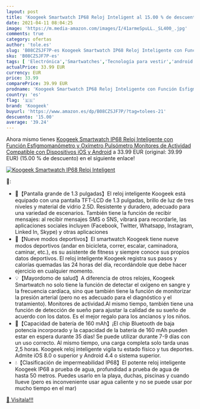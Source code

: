 ```yaml
---
layout: post
title: 'Koogeek Smartwatch IP68 Reloj Inteligent al 15.00 % de descuento'
date: 2021-04-11 08:04:25
image: 'https://m.media-amazon.com/images/I/41armeSpuLL._SL400_.jpg'
comments: true
category: ofertas
author: 'tole.es'
slug: 'B08CZSJF7P-es Koogeek Smartwatch IP68 Reloj Inteligente con Función...'
sku: 'B08CZSJF7P-es'
tags: [ 'Electrónica','Smartwatches','Tecnología para vestir','android','koogeek', ]
actualPrice: 33.99 EUR
currency: EUR
price: 33.99
comparePrice: 39.99 EUR
prodname: 'Koogeek Smartwatch IP68 Reloj Inteligente con Función Esfigmomanómetro y Oxímetro Pulsómetro Monitores de Actividad Compatible con Dispositivos iOS y Android'
country: 'es'
flag: '🇪🇸'
brand: 'Koogeek'
buyurl: 'https://www.amazon.es/dp/B08CZSJF7P/?tag=tolees-21'
descuento: '15.00'
average: '39.24'
---
```


Ahora mismo tienes [Koogeek Smartwatch IP68 Reloj Inteligente con Función Esfigmomanómetro y Oxímetro Pulsómetro Monitores de Actividad Compatible con Dispositivos iOS y Android](https://www.amazon.es/dp/B08CZSJF7P/?tag=tolees-21) a 33.99 EUR (original: 39.99 EUR) (15.00 %  de descuento) en el siguiente enlace!

[![Koogeek Smartwatch IP68 Reloj Inteligent](https://m.media-amazon.com/images/I/41armeSpuLL._SL400_.jpg)](https://www.amazon.es/dp/B08CZSJF7P/?tag=tolees-21)

🔎:

- 📌【Pantalla grande de 1.3 pulgadas】El reloj inteligente Koogeek está equipado con una pantalla TFT-LCD de 1.3 pulgadas, brillo de luz de tres niveles y material de vidrio 2.5D. Resistente y duradero, adecuado para una variedad de escenarios. También tiene la función de recibir mensajes: al recibir mensajes SMS o SNS, vibrará para recordarle, las aplicaciones sociales incluyen (Facebook, Twitter, Whatsapp, Instagram, Linked In, Skype) y otras aplicaciones
- 💪【Nueve modos deportivos】El smartwatch Koogeek tiene nueve modos deportivos (andar en bicicleta, correr, escalar, caminadora, caminar, etc.), es su asistente de fitness y siempre conoce sus propios datos deportivos. El reloj inteligente Koogeek registra sus pasos y calorías quemadas las 24 horas del día, recordándole que debe hacer ejercicio en cualquier momento.
- 💡【Mayordomo de salud】A diferencia de otros relojes, Koogeek Smartwatch no solo tiene la función de detectar el oxígeno en sangre y la frecuencia cardíaca, sino que también tiene la función de monitorizar la presión arterial (pero no es adecuado para el diagnóstico y el tratamiento). Monitores de actividad.Al mismo tiempo, también tiene una función de detección de sueño para ajustar la calidad de su sueño de acuerdo con los datos. Es el mejor regalo para los ancianos y los niños.
- 🔋【Capacidad de batería de 160 mAh】¡El chip Bluetooth de baja potencia incorporado y la capacidad de la batería de 160 mAh pueden estar en espera durante 35 días! Se puede utilizar durante 7-9 días con un uso correcto. Al mismo tiempo, una carga completa solo tarda unas 2,5 horas. Koogeek reloj inteligente vigila tu estado físico y tus deportes. Admite iOS 8.0 o superior y Android 4.4 o sistema superior.
- 💧【Clasificación de impermeabilidad IP68】El potente reloj inteligente Koogeek IP68 a prueba de agua, profundidad a prueba de agua de hasta 50 metros. Puedes usarlo en la playa, duchas, piscinas y cuando llueve (pero es inconveniente usar agua caliente y no se puede usar por mucho tiempo en el mar)

[🛒 Visítala!!!](https://www.amazon.es/dp/B08CZSJF7P/?tag=tolees-21)
